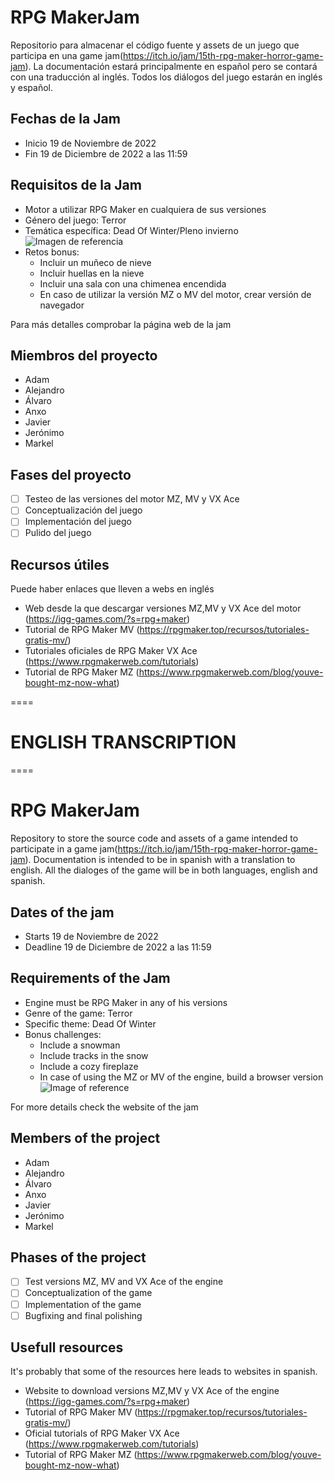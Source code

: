 # RPG MakerJam
Repositorio para almacenar el código fuente y assets de un juego que participa en una game jam(https://itch.io/jam/15th-rpg-maker-horror-game-jam).
La documentación estará principalmente en español pero se contará con una traducción al inglés. 
Todos los diálogos del juego estarán en inglés y español.

## Fechas de la Jam
- Inicio 19 de Noviembre de 2022
- Fin 19 de Diciembre de 2022 a las 11:59

## Requisitos de la Jam
- Motor a utilizar RPG Maker en cualquiera de sus versiones
- Género del juego: Terror
- Temática específica: Dead Of Winter/Pleno invierno
![Imagen de referencia](/Docs/Im%C3%A1genes/referencia-para-readme.jpg)
- Retos bonus:
    - Incluir un muñeco de nieve
    - Incluir huellas en la nieve
    - Incluir una sala con una chimenea encendida
    - En caso de utilizar la versión MZ o MV del motor, crear versión de navegador

Para más detalles comprobar la página web de la jam
## Miembros del proyecto
- Adam
- Alejandro
- Álvaro
- Anxo
- Javier
- Jerónimo
- Markel

## Fases del proyecto
- [ ] Testeo de las versiones del motor MZ, MV y VX Ace
- [ ] Conceptualización del juego
- [ ] Implementación del juego
- [ ] Pulido del juego

## Recursos útiles
Puede haber enlaces que lleven a webs en inglés

- Web desde la que descargar versiones MZ,MV y VX Ace del motor (https://igg-games.com/?s=rpg+maker)
- Tutorial de RPG Maker MV (https://rpgmaker.top/recursos/tutoriales-gratis-mv/)
- Tutoriales oficiales de RPG Maker VX Ace (https://www.rpgmakerweb.com/tutorials)
- Tutorial de RPG Maker MZ (https://www.rpgmakerweb.com/blog/youve-bought-mz-now-what)

====
# ENGLISH TRANSCRIPTION
====
# RPG MakerJam
Repository to store the source code and assets of a game intended to participate in a game jam(https://itch.io/jam/15th-rpg-maker-horror-game-jam).
Documentation is intended to be in spanish with a translation to english. 
All the dialoges of the game will be in both languages, english and spanish.

## Dates of the jam
- Starts 19 de Noviembre de 2022
- Deadline 19 de Diciembre de 2022 a las 11:59

## Requirements of the Jam
- Engine must be RPG Maker in any of his versions
- Genre of the game: Terror
- Specific theme: Dead Of Winter
- Bonus challenges:
    - Include a snowman
    - Include tracks in the snow
    - Include a cozy fireplaze
    - In case of using the MZ or MV of the engine, build a browser version
![Image of reference](/Docs/Im%C3%A1genes/referencia-para-readme.jpg)

For more details check the website of the jam
## Members of the project
- Adam
- Alejandro
- Álvaro
- Anxo
- Javier
- Jerónimo
- Markel

## Phases of the project
- [ ] Test versions MZ, MV and VX Ace of the engine
- [ ] Conceptualization of the game
- [ ] Implementation of the game
- [ ] Bugfixing and final polishing

## Usefull resources
It's probably that some of the resources here leads to websites in spanish.

- Website to download versions MZ,MV y VX Ace of the engine (https://igg-games.com/?s=rpg+maker)
- Tutorial of RPG Maker MV (https://rpgmaker.top/recursos/tutoriales-gratis-mv/)
- Oficial tutorials of RPG Maker VX Ace (https://www.rpgmakerweb.com/tutorials)
- Tutorial of RPG Maker MZ (https://www.rpgmakerweb.com/blog/youve-bought-mz-now-what)
